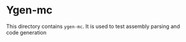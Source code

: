 # Ygen-mc

This directory contains `ygen-mc`. It is used to test assembly parsing and code generation